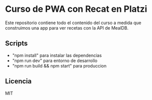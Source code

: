# Curso de PWA con Recat en Platzi

Este repositorio contiene todo el contenido del curso a medida que construimos una app para ver recetas con la API de MealDB.

## Scripts

* "npm install" para instalar las dependencias
* "npm run dev" para entorno de desarrollo
* "npm run build && npm start" para produccion

## Licencia

MIT
